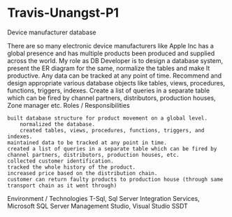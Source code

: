 # Travis-Unangst-P1
Device manufacturer database

There are so many electronic device manufacturers like Apple Inc has a global presence and has multiple products been produced and supplied across the world. My role as DB Developer is to design a database system, present the ER diagram for the same, normalize the tables and make It productive. Any data can be tracked at any point of time. Recommend and design appropriate various database objects like tables, views, procedures, functions, triggers, indexes. Create a list of queries in a separate table which can be fired by channel partners, distributors, production houses, Zone manager etc.
Roles / Responsibilities

    built database structure for product movement on a global level.
        normalized the database.
        created tables, views, procedures, functions, triggers, and indexes.
    maintained data to be tracked at any point in time.
    created a list of queries in a separate table which can be fired by channel partners, distributors, production houses, etc.
    collected customer identification.
    tracked the whole history of the product.
    increased price based on the distribution chain.
    customer can return faulty products to production house (through same transport chain as it went through)

 
Environment / Technologies
T-Sql, Sql Server Integration Services, Microsoft SQL Server Management Studio, Visual Studio SSDT
